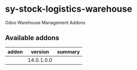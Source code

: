 # sy-stock-logistics-warehouse
Odoo Warehouse Management Addons

[//]: # (addons)

Available addons
----------------
addon | version | summary
--- | --- | ---
[](/) | 14.0.1.0.0 | 

[//]: # (end addons)

